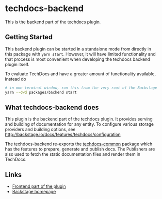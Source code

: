 # techdocs-backend

This is the backend part of the techdocs plugin.

## Getting Started

This backend plugin can be started in a standalone mode from directly in this package
with `yarn start`. However, it will have limited functionality and that process is
most convenient when developing the techdocs backend plugin itself.

To evaluate TechDocs and have a greater amount of functionality available, instead do

```bash
# in one terminal window, run this from the very root of the Backstage project
yarn --cwd packages/backend start
```

## What techdocs-backend does

This plugin is the backend part of the techdocs plugin. It provides serving and building of documentation for any entity.
To configure various storage providers and building options, see http://backstage.io/docs/features/techdocs/configuration

The techdocs-backend re-exports the [techdocs-common](https://github.com/backstage/backstage/tree/master/packages/techdocs-common) package which has the features to prepare, generate and publish docs.
The Publishers are also used to fetch the static documentation files and render them in TechDocs.

## Links

- [Frontend part of the plugin](https://github.com/backstage/backstage/tree/master/plugins/techdocs)
- [Backstage homepage](https://backstage.io)
